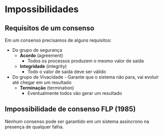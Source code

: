 # Impossibilidades

## Requisitos de um consenso
Em um consenso precisamos de alguns requisitos:
- Do grupo de segurança
  - **Acordo** (agreement)
    - Todos os processos produzem o mesmo valor de saída
  - **Integridade** (integrity)
    - Todo o valor de saída deve ser válido
- Do grupo de Vivacidade - Garante que o sistema não para, vai evoluir até chegar em um resultado
  - **Terminação** (termination)
    - Eventualmente todos vão gerar um resultado

## Impossibilidade de consenso FLP (1985)

Nenhum consenso pode ser garantido em um sistema assíncrono na presença de qualquer falha.